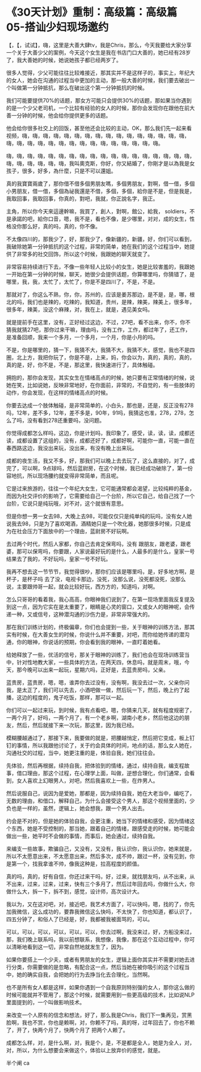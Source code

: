 # 《30天计划》重制：高级篇：高级篇05-搭讪少妇现场邀约

【，【，试试】，嗨，这里是大善大肆tv，我是Chris，那么，今天我要给大家分享一个关于大善少父的案例，今天这个女生是我在书店门口大善的，她已经有28岁了，我大善她的时候，她说她孩子都已经两岁了。

很多人觉得，少父可能往往比较难接近，那其实并不是这样子的，事实上，年纪大的女人，她会在沟通的过程当中更加的主动，那一般大善的时候，我们要去破出一个叫做第一分钟抵抗，那么在破出这个第一分钟抵抗的时候。

我们可能要提供70%的话题，那女方可能只会提供30%的话题，那如果当你遇到的是一个少父老司机，一个比较有经验的女人的时候，那你会发现你在跟他在前大善一分钟的时候，他会给你提供更多的话题。

他会给你很多社交上的回饭，甚至他还会比较的主动，OK，那么我们先一起来看视频，嗨，嗨，嗨，嗨，嗨，嗨，嗨，嗨，嗨，嗨，嗨，嗨，嗨，嗨，嗨，嗨，嗨，嗨，嗨，嗨，嗨，嗨，嗨，嗨，嗨，嗨，嗨，嗨，嗨，嗨，嗨。

嗨，嗨，嗨，嗨，嗨，嗨，嗨，嗨，嗨，嗨，嗨，嗨，嗨，嗨，嗨，嗨，嗨，嗨，嗨，嗨，嗨，嗨，嗨，嗨，我叫奧克斯，你好，你又結婚了，你剛才是以為我是女孩子，很多，好多，為什麼，只是不可以還姐。

真的我寶寶兩歲了，那你借不借多個男朋友嗎，多個男朋友，對啊，借一借，多個小男朋友，借一借，多個為祕我還是不借，多個，多個，給你是不是，但是我是，我取回事，我取回事，你真的，對吧，我就，你正說名字，我正。

主角，所以你今天來這邊幹嘛，我買了，創人，對啊，館公，給我， soldiers，不是承諾的吧，給你口音，嗯，我不是，看也不像，是少哪里，对对，成的女生，性格没你那么好，真的吗，真的，你不像。

不太像四川的，那我少了，好，那我少了，像新疆的，新疆，好，你们可以看到，我破除她第一分钟抵抗的这个过程，非常的简单，她在我们的这个过程当中，她提供了非常多的社交回饰，所以这个时候，我跟她的聊天就变了。

非常容易持续进行下去，不像一些年轻人比较小的女生，她是比较害羞的，我跟她一开始在第一分钟的时候，聊天，她很少会提供话题，你算哪里吗，你猜错了，是哪里，我，我，太忙了，太忙了，你是不是四川了，不是，不是。

那就对了，你这么不熟，你，你，苏州的，应该是姜苏那边，是不是，是，哪，根北的吗，我们也是辣的，吃辣的，我知道，贵州，是辣，辣美，辣美上，很多年，很多年，辣美，没这个麻辣，对，我在上，就是，遇见美女吗。

就是提前手在这里，没有，正好经过这边，不过，27吧，看不出来，你不，你不猜我就猜27吧，那你过来干嘛，理由吗，没有工作，工作，都过年了，还工作，是准备回顺，我来一个多月，一个多月，一个月，你是小月的吗。

不是，你是哪里的，猜一下，我猜不大，我猜不大，我猜不大，感觉，我也不是四圈，北上方，我把你玩了，你是不是，上来，妈，你会以为，真的，真的，真的，真的是，好，你不是，不是，那这里，我快速进行了，具体触碰。

拥抱的，那你会发现，其实女生在情绪高点的时候，她只要有正常情绪的时候，说她在笑，比如说她，反映非常地好，在你面前，非常的，不自觉的，有一些肢体的动作，你会发现，在这样的情绪高点的时候。

你要去达成一个肢体触碰，是非常简单的，小白头，那也是，还是，反正没有278吗，12年，差不多，12年，差不多是，90年，91吗，我猜这也准，278，278，怎么了吗，没有看到278还重要吗，没问题。

你觉得成都怎么样吗，这边，你是计划吗，我印象了，感受，读，读，读，成都还读，成都设置了这组的，没有，成都还好了，成都好啊，可能你一直，可能一直在春西路这边，我没出来玩，没出来，有没有晚上出来玩。

成都的夜生活，我又不多，好，那我们可以晚上去去玩了，这么直接的，对了，成完了，可以啊，9点球吗，然后蓝尉房，在这个时候，我已经成功破除了，第一份容地抗，所以现场腰约就变得非常简单，而且呢。

它是过来旅游的，往往一个年纪大女生，它可能通常都会渴望，比较纯粹的基金，而因为社交评价的影响了，它需要给自己一个台阶，所以它自己，给自己找了一个台阶，它说只是纯玩哦，对不对，这个就很有意思。

但是你想一男一女去98，大晚上去98，可能仅仅只是纯单纯的玩吗，没有女人她说我去98，只是为了喜欢喝酒，酒精她只是一个吹化器，她那很多时候，只是成为在社会压力下面放中的一个理由，蓝尉房不好玩啊。

去过两个时代，然后人家都，你自己去肯定保弯吗，没有 跟朋友，跟老婆，跟老婆，那可以保弯吗，你要跟，人家说最好玩的是什么，人最多的是什么，皇家一号结果去了我的，不好玩吗，皇家一号不好玩。

我再不想去这一节节节，我觉得很吵，那你们应该是哪里吗，是，好多地方啊，是杯子，是杯子吗 去了没，电视卡那边，没死，没那么说，没死都没死，没那么说，主要跟帅哥一起，就会比较好玩，西方方的，知道吗，对啊。

怎么只哥哥的看着我，我心高高，你眼神我们说到了，在第一现场里面我反复提及到这一点，因为它实在是太重要了，眼睛是心灵的窗口，又或女人的眼神呢，会传递一种，又或信号，这种潜沟通的沙伤力是，非常非常强大的。

那在我们训练计划的，终极偏章，你们也会提到一些，关于眼神的训练方法，那其实有时候，在大善女生的时候，你说什么并不重要，对吧，而你给她传递的潜沟通，你的眼神，你说话的预期，你会看到我的眼神，一直盯着她看。

给她释放了一些，优活的信号，那关于眼神的训练了，我们也会在现场训练营当中，针对性地教大家，一些具体的方法，在两天四，休息吗，就是周末，哦，今天，那今晚可以出来一起玩，星期六吗，正好是，去蓝贵房吗，父亲。

蓝贵房，蓝贵房，嗯，嗯，谁弄你去过没有，没有啊，我没去过一次，父亲你问我，是太正了，我们可以先去，小酒吧做一做，然后玩一下，然后，晚上约了起播，这边的程度的，鬼子吃饭，那样，那可以一起。

你们可以一起过来玩，到时候，我有点看吧，嗯，你猜来几天，就有程度规密了，一两个月了，好吗，一两个月了，有一个老乡啊，湖南小老乡，然后他这边的朋友，然后，然后就接下来一次玩，那这里，因为我已经。

模糊腰越通过了，那接下来，我要做的就是，把腰越悄定，然后把它变成，板上钉钉的事情，所以我跟他讨论了，关于约会具体的时间，地点的话，那么女人她在，沟通社交的过程，当中，她更注重的是，体验自我，她们往往会。

先体验，然后再根据，续持自我，把体验到的情绪，通过，续持自我，编支程故事，借口理由，那这个过程，在心理学上面，叫做，逆想合理化，你们通常，会看到，女人喜欢上幻眼男人，对吧，然后我喜欢上一些，在炸男人。

然后说服自己，说因为是爱她，那都是，因为续持自我，她在大老当中，编吃了，无数的理由，和借口，解释自己，为什么会接受这个男人，那这个视频里面的，少负也是一样的，虽然，逻辑上，她会想我，跟一个男人出去。

约会是不对的，但是她的体验自我，会更注重，她当下的情绪和感受，因为情绪这个东西，她是不受控制的，那当她，跟着自己的情绪，跟感受走的时候，她可能会做出一些，她平时不会做的事情，而事后，她会通过，续持自我。

来编支一些故事，欺骗自己，又没有，又没有，我认识你，我认识你，她来就是，所以不太愿意出来，不太愿意出来，然后多次，成不帅，跟过一杯，没有见到，你是第一个，找我拿谁不帅，像我这种是，拉高程度的颜值。

真的吗，真的，好有自信，你还过来干吗，好，过来，就找朋友吗，从不出来，从不出来，过来，过来，过来，快有三个多月了，然后过年回去吗，你做什么大，你做什么大，拆一下，拆不到，感觉，设计师，高次设计大。

我以为，又在这对吧，对，接近吧，我艺术方面了，可以快吗，嗯，找的了，你先加我微信，这么成功的，要靠我微信这么快吗，不太快了，你也知道，都认识了，四五分钟了，和俗人了已经是，好，我都被我被面骂的，可以。

可以，可以，可以，可以，可以，可以，你去过啊，我没来过，好，方船没来过，那，我们晚上联系吗，我以前想联系，我想像，我像，那在这个互动过程中，你可以清晰地看到这一切，非常自然地就发生了，因为。

如果你要搭上一个少夫，或者有男朋友的女生，逻辑上面你其实并不需要对她去进行分类，你需要做的是忽略，有配合这一点，然后当她在被你吸引的这个过程当中，她的确实自我，会把她的行为去挣当化去合理化，当然啊。

也不是所有女人都是这样，如果你遇到一个自我原则特别强的女人，那你这么做的时候可能就并不管用了，那这个时候，就需要用到一些更高级的技术，比如说NLP里面提到的，一个叫做影响技术。

来改变一个人原有的信念和想法，好了，那么我是Chris，我们下一集再见，赏黑脸啊，我也不赏，你也是赖啊，对，你赖不了吗，真的呀，过年回去了，你也不赖了，开了，快两个月了，快两个月了 把两个人赖了。

成都怎么样，对，是什么啊，对，我是个，是，不是都是全人，她是为全人，对，对，所以，为什么想要会来做这个，体验以上放弃价的感觉，就是。

半个阐 ca